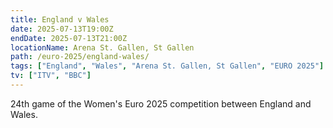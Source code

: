 ```yaml
---
title: England v Wales
date: 2025-07-13T19:00Z
endDate: 2025-07-13T21:00Z
locationName: Arena St. Gallen, St Gallen
path: /euro-2025/england-wales/
tags: ["England", "Wales", "Arena St. Gallen, St Gallen", "EURO 2025"]
tv: ["ITV", "BBC"]
---
```

24th game of the Women's Euro 2025 competition between England and Wales. 